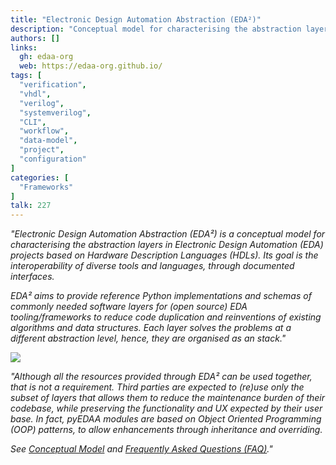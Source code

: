 ```yaml
---
title: "Electronic Design Automation Abstraction (EDA²)"
description: "Conceptual model for characterising the abstraction layers in Electronic Design Automation (EDA) projects based on Hardware Description Languages (HDLs)"
authors: []
links:
  gh: edaa-org
  web: https://edaa-org.github.io/
tags: [
  "verification",
  "vhdl",
  "verilog",
  "systemverilog",
  "CLI",
  "workflow",
  "data-model",
  "project",
  "configuration"
]
categories: [
  "Frameworks"
]
talk: 227
---
```


*"Electronic Design Automation Abstraction (EDA²) is a conceptual model for characterising the abstraction layers in Electronic Design Automation (EDA) projects based on Hardware Description Languages (HDLs). Its goal is the interoperability of diverse tools and languages, through documented interfaces.*

*EDA² aims to provide reference Python implementations and schemas of commonly needed software layers for (open source) EDA tooling/frameworks to reduce code duplication and reinventions of existing algorithms and data structures. Each layer solves the problems at a different abstraction level, hence, they are organised as an stack."*

<!--more-->

![](https://edaa-org.github.io/_images/model.png)

*"Although all the resources provided through EDA² can be used together, that is not a requirement. Third parties are expected to (re)use only the subset of layers that allows them to reduce the maintenance burden of their codebase, while preserving the functionality and UX expected by their user base. In fact, pyEDAA modules are based on Object Oriented Programming (OOP) patterns, to allow enhancements through inheritance and overriding.*

*See [Conceptual Model](https://edaa-org.github.io/ConceptualModel.html) and [Frequently Asked Questions (FAQ)](https://edaa-org.github.io/FAQ.html)."*
